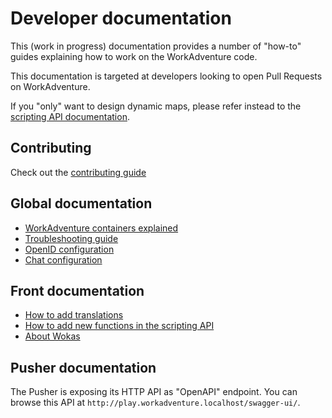 # Developer documentation

This (work in progress) documentation provides a number of "how-to" guides explaining how to work on the WorkAdventure
code.

This documentation is targeted at developers looking to open Pull Requests on WorkAdventure.

If you "only" want to design dynamic maps, please refer instead to the [scripting API documentation](https://workadventu.re/map-building/scripting.md).

## Contributing

Check out the [contributing guide](../../CONTRIBUTING.md)

## Global documentation

- [WorkAdventure containers explained](communication-between-services.md)
- [Troubleshooting guide](troubleshooting.md)
- [OpenID configuration](openid.md)
- [Chat configuration](chat.md)

## Front documentation

- [How to add translations](how-to-translate.md)
- [How to add new functions in the scripting API](contributing-to-scripting-api.md)
- [About Wokas](wokas.md)

## Pusher documentation

The Pusher is exposing its HTTP API as "OpenAPI" endpoint.
You can browse this API at `http://play.workadventure.localhost/swagger-ui/`.
